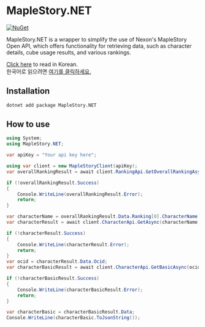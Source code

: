 # MapleStory.NET

[![NuGet](https://img.shields.io/nuget/v/MapleStory.NET)](https://www.nuget.org/packages/MapleStory.NET)

MapleStory.NET is a wrapper to simplify the use of Nexon's MapleStory Open API, which offers functionality for retrieving data, such as character details, cube usage results, and various rankings.

[Click here](README-ko.md) to read in Korean.  
한국어로 읽으려면 [여기를 클릭하세요.](README-ko.md)

## Installation

```xml
dotnet add package MapleStory.NET
```

## How to use

```csharp
using System;
using MapleStory.NET;

var apiKey = "Your api key here";

using var client = new MapleStoryClient(apiKey);
var overallRankingResult = await client.RankingApi.GetOverallRankingAsync(); //fetch overall ranking

if (!overallRankingResult.Success)
{
    Console.WriteLine(overallRankingResult.Error);
    return;
}

var characterName = overallRankingResult.Data.Ranking[0].CharacterName;
var characterResult = await client.CharacterApi.GetAsync(characterName); //fetch character identifier(ocid)

if (!characterResult.Success)
{
    Console.WriteLine(characterResult.Error);
    return;
}
var ocid = characterResult.Data.Ocid;
var characterBasicResult = await client.CharacterApi.GetBasicAsync(ocid); //fetch basic information

if (!characterBasicResult.Success)
{
    Console.WriteLine(characterBasicResult.Error);
    return;
}

var characterBasic = characterBasicResult.Data;
Console.WriteLine(characterBasic.ToJsonString());
```
